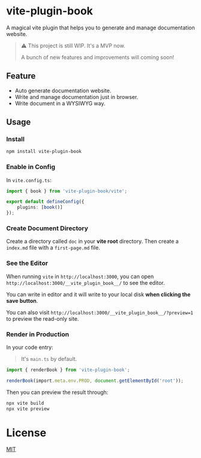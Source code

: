 # vite-plugin-book

A magical vite plugin that helps you to generate and manage documentation website.

> ⚠️ This project is still WIP. It's a MVP now.
>
> A bunch of new features and improvements will coming soon!

## Feature

- Auto generate documentation website.
- Write and manage documentation just in browser.
- Write document in a WYSIWYG way.

## Usage

### Install

```bash
npm install vite-plugin-book
```

### Enable in Config

In `vite.config.ts`:

```typescript
import { book } from 'vite-plugin-book/vite';

export default defineConfig({
    plugins: [book()]
});
```

### Create Document Directory

Create a directory called `doc` in your **vite root** directory.
Then create a `index.md` file with a `first-page.md` file. 

### See the Editor

When running `vite` in `http://localhost:3000`,
you can open `http://localhost:3000/__vite_plugin_book__/` to see the editor.

You can write in editor and it will write to your local disk **when clicking the save button**.

You can also visit `http://localhost:3000/__vite_plugin_book__/?preview=1` to preview the read-only site.


### Render in Production

In your code entry:
> It's `main.ts` by default.

```typescript
import { renderBook } from 'vite-plugin-book';

renderBook(import.meta.env.PROD, document.getElementById('root'));
```

Then you can preview the result through:

```bash
npx vite build
npx vite preview
```

# License

[MIT](/LICENSE)
